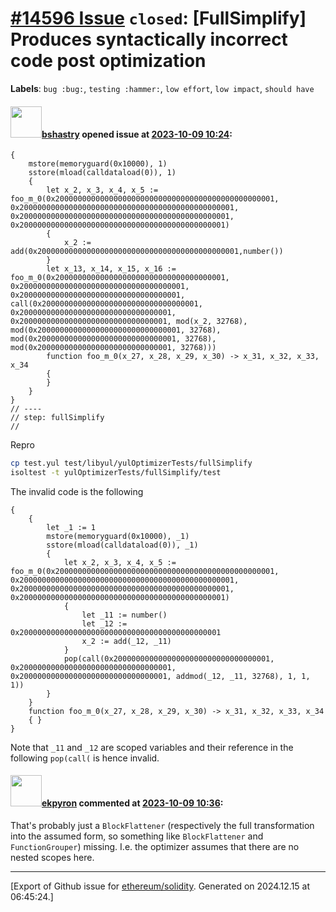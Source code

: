 # [\#14596 Issue](https://github.com/ethereum/solidity/issues/14596) `closed`: [FullSimplify] Produces syntactically incorrect code post optimization
**Labels**: `bug :bug:`, `testing :hammer:`, `low effort`, `low impact`, `should have`


#### <img src="https://avatars.githubusercontent.com/u/2388185?v=4" width="50">[bshastry](https://github.com/bshastry) opened issue at [2023-10-09 10:24](https://github.com/ethereum/solidity/issues/14596):

```
{
    mstore(memoryguard(0x10000), 1)
    sstore(mload(calldataload(0)), 1)
    {
        let x_2, x_3, x_4, x_5 := foo_m_0(0x2000000000000000000000000000000000000000000000001, 0x200000000000000000000000000000000000000000000001, 0x20000000000000000000000000000000000000000000001, 0x2000000000000000000000000000000000000000000001)
        {
            x_2 := add(0x200000000000000000000000000000000000000000001,number())
        }
        let x_13, x_14, x_15, x_16 := foo_m_0(0x20000000000000000000000000000000000001, 0x2000000000000000000000000000000000001, 0x200000000000000000000000000000000001, call(0x20000000000000000000000000000000001, 0x2000000000000000000000000000000001, 0x200000000000000000000000000000001, mod(x_2, 32768), mod(0x20000000000000000000000000000001, 32768), mod(0x2000000000000000000000000000001, 32768), mod(0x200000000000000000000000000001, 32768)))
        function foo_m_0(x_27, x_28, x_29, x_30) -> x_31, x_32, x_33, x_34
        {
        }
    }
}
// ----
// step: fullSimplify
//
```

Repro

```bash
cp test.yul test/libyul/yulOptimizerTests/fullSimplify
isoltest -t yulOptimizerTests/fullSimplify/test
```

The invalid code is the following

```
{
    {
        let _1 := 1
        mstore(memoryguard(0x10000), _1)
        sstore(mload(calldataload(0)), _1)
        {
            let x_2, x_3, x_4, x_5 := foo_m_0(0x2000000000000000000000000000000000000000000000001, 0x200000000000000000000000000000000000000000000001, 0x20000000000000000000000000000000000000000000001, 0x2000000000000000000000000000000000000000000001)
            {
                let _11 := number()
                let _12 := 0x200000000000000000000000000000000000000000001
                x_2 := add(_12, _11)
            }
            pop(call(0x20000000000000000000000000000000001, 0x2000000000000000000000000000000001, 0x200000000000000000000000000000001, addmod(_12, _11, 32768), 1, 1, 1))
        }
    }
    function foo_m_0(x_27, x_28, x_29, x_30) -> x_31, x_32, x_33, x_34
    { }
}
```

Note that `_11` and `_12` are scoped variables and their reference in the following `pop(call(` is hence invalid.



#### <img src="https://avatars.githubusercontent.com/u/1347491?v=4" width="50">[ekpyron](https://github.com/ekpyron) commented at [2023-10-09 10:36](https://github.com/ethereum/solidity/issues/14596#issuecomment-1752759752):

That's probably just a ``BlockFlattener`` (respectively the full transformation into the assumed form, so something like ``BlockFlattener`` and ``FunctionGrouper``) missing.
I.e. the optimizer assumes that there are no nested scopes here.


-------------------------------------------------------------------------------



[Export of Github issue for [ethereum/solidity](https://github.com/ethereum/solidity). Generated on 2024.12.15 at 06:45:24.]
